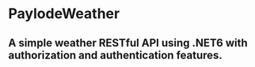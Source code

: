 # PaylodeWeather 
##  A simple weather RESTful API using .NET6 with authorization and authentication features.
